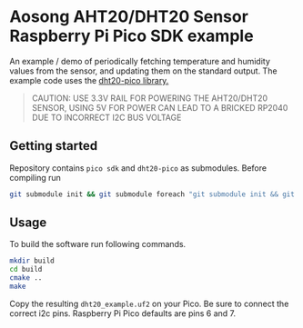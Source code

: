 # Aosong AHT20/DHT20 Sensor Raspberry Pi Pico SDK example
An example / demo of periodically fetching temperature and humidity values
from the sensor, and updating them on the standard output. The example code
uses the [dht20-pico library.](https://github.com/sampsapenna/dht20-pico)

> CAUTION: USE 3.3V RAIL FOR POWERING THE AHT20/DHT20 SENSOR, USING 5V
> FOR POWER CAN LEAD TO A BRICKED RP2040 DUE TO INCORRECT I2C BUS VOLTAGE

## Getting started
Repository contains `pico sdk` and `dht20-pico` as submodules. Before
compiling run
```bash
git submodule init && git submodule foreach "git submodule init && git submodule update"
```

## Usage
To build the software run following commands.
```bash
mkdir build
cd build
cmake ..
make
```

Copy the resulting `dht20_example.uf2` on your Pico. Be sure to connect the
correct i2c pins. Raspberry Pi Pico defaults are pins 6 and 7.
